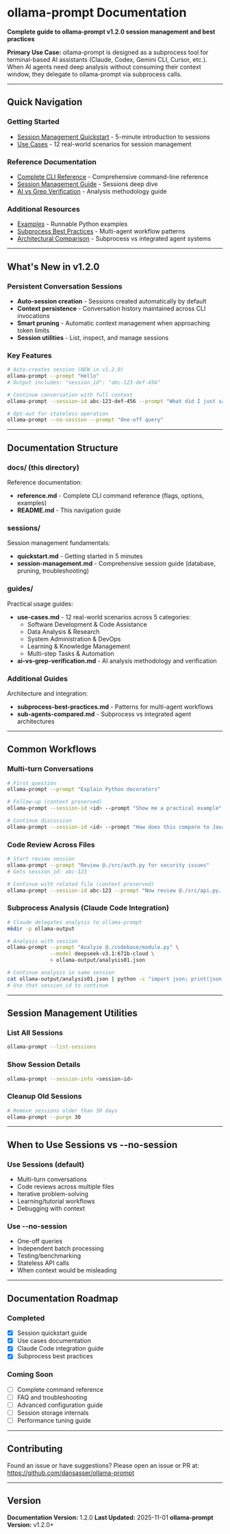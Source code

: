 # ollama-prompt Documentation

**Complete guide to ollama-prompt v1.2.0 session management and best practices**

**Primary Use Case:** ollama-prompt is designed as a subprocess tool for terminal-based AI assistants (Claude, Codex, Gemini CLI, Cursor, etc.). When AI agents need deep analysis without consuming their context window, they delegate to ollama-prompt via subprocess calls.

---

## Quick Navigation

### Getting Started
- [Session Management Quickstart](sessions/quickstart.md) - 5-minute introduction to sessions
- [Use Cases](guides/use-cases.md) - 12 real-world scenarios for session management

### Reference Documentation
- [Complete CLI Reference](reference.md) - Comprehensive command-line reference
- [Session Management Guide](sessions/session-management.md) - Sessions deep dive
- [AI vs Grep Verification](guides/ai-vs-grep-verification.md) - Analysis methodology guide

### Additional Resources
- [Examples](../examples/session_usage.py) - Runnable Python examples
- [Subprocess Best Practices](subprocess-best-practices.md) - Multi-agent workflow patterns
- [Architectural Comparison](sub-agents-compared.md) - Subprocess vs integrated agent systems

---

## What's New in v1.2.0

### Persistent Conversation Sessions
- **Auto-session creation** - Sessions created automatically by default
- **Context persistence** - Conversation history maintained across CLI invocations
- **Smart pruning** - Automatic context management when approaching token limits
- **Session utilities** - List, inspect, and manage sessions

### Key Features
```bash
# Auto-creates session (NEW in v1.2.0)
ollama-prompt --prompt "Hello"
# Output includes: "session_id": "abc-123-def-456"

# Continue conversation with full context
ollama-prompt --session-id abc-123-def-456 --prompt "What did I just say?"

# Opt-out for stateless operation
ollama-prompt --no-session --prompt "One-off query"
```

---

## Documentation Structure

### docs/ (this directory)
Reference documentation:
- **reference.md** - Complete CLI command reference (flags, options, examples)
- **README.md** - This navigation guide

### sessions/
Session management fundamentals:
- **quickstart.md** - Getting started in 5 minutes
- **session-management.md** - Comprehensive session guide (database, pruning, troubleshooting)

### guides/
Practical usage guides:
- **use-cases.md** - 12 real-world scenarios across 5 categories:
  - Software Development & Code Assistance
  - Data Analysis & Research
  - System Administration & DevOps
  - Learning & Knowledge Management
  - Multi-step Tasks & Automation
- **ai-vs-grep-verification.md** - AI analysis methodology and verification

### Additional Guides
Architecture and integration:
- **subprocess-best-practices.md** - Patterns for multi-agent workflows
- **sub-agents-compared.md** - Subprocess vs integrated agent architectures

---

## Common Workflows

### Multi-turn Conversations
```bash
# First question
ollama-prompt --prompt "Explain Python decorators"

# Follow-up (context preserved)
ollama-prompt --session-id <id> --prompt "Show me a practical example"

# Continue discussion
ollama-prompt --session-id <id> --prompt "How does this compare to Java annotations?"
```

### Code Review Across Files
```bash
# Start review session
ollama-prompt --prompt "Review @./src/auth.py for security issues"
# Gets session_id: abc-123

# Continue with related file (context preserved)
ollama-prompt --session-id abc-123 --prompt "Now review @./src/api.py. Does it follow the same patterns?"
```

### Subprocess Analysis (Claude Code Integration)
```bash
# Claude delegates analysis to ollama-prompt
mkdir -p ollama-output

# Analysis with session
ollama-prompt --prompt "Analyze @./codebase/module.py" \
              --model deepseek-v3.1:671b-cloud \
              > ollama-output/analysis01.json

# Continue analysis in same session
cat ollama-output/analysis01.json | python -c "import json; print(json.load(sys.stdin)['session_id'])"
# Use that session_id to continue
```

---

## Session Management Utilities

### List All Sessions
```bash
ollama-prompt --list-sessions
```

### Show Session Details
```bash
ollama-prompt --session-info <session-id>
```

### Cleanup Old Sessions
```bash
# Remove sessions older than 30 days
ollama-prompt --purge 30
```

---

## When to Use Sessions vs --no-session

### Use Sessions (default)
- Multi-turn conversations
- Code reviews across multiple files
- Iterative problem-solving
- Learning/tutorial workflows
- Debugging with context

### Use --no-session
- One-off queries
- Independent batch processing
- Testing/benchmarking
- Stateless API calls
- When context would be misleading

---

## Documentation Roadmap

### Completed
- [x] Session quickstart guide
- [x] Use cases documentation
- [x] Claude Code integration guide
- [x] Subprocess best practices

### Coming Soon
- [ ] Complete command reference
- [ ] FAQ and troubleshooting
- [ ] Advanced configuration guide
- [ ] Session storage internals
- [ ] Performance tuning guide

---

## Contributing

Found an issue or have suggestions? Please open an issue or PR at:
https://github.com/dansasser/ollama-prompt

---

## Version

**Documentation Version:** 1.2.0
**Last Updated:** 2025-11-01
**ollama-prompt Version:** v1.2.0+
